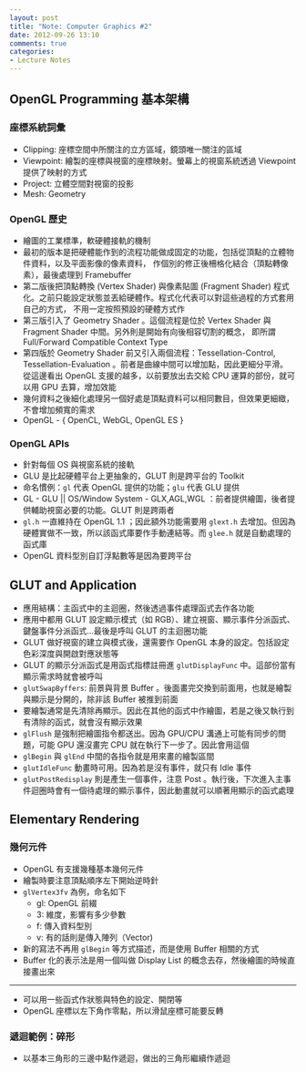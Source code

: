 ```yaml
---
layout: post
title: "Note: Computer Graphics #2"
date: 2012-09-26 13:10
comments: true
categories: 
- Lecture Notes
---
```


## OpenGL Programming 基本架構

### 座標系統詞彙

* Clipping: 座標空間中所關注的立方區域，鏡頭唯一關注的區域
* Viewpoint: 繪製的座標與視窗的座標映射。螢幕上的視窗系統透過 Viewpoint 提供了映射的方式
* Project: 立體空間對視窗的投影
* Mesh: Geometry

### OpenGL 歷史

* 繪圖的工業標準，軟硬體接軌的機制
* 最初的版本是把硬體能作到的流程功能做成固定的功能，包括從頂點的立體物件資料，以及平面影像的像素資料，
作個別的修正後柵格化結合（頂點轉像素），最後處理到 Framebuffer 
* 第二版後把頂點轉換 (Vertex Shader) 與像素貼圖 (Fragment Shader) 程式化。之前只能設定狀態並丟給硬體作。程式化代表可以對這些過程的方式套用自己的方式，
不用一定按照預設的硬體方式作
* 第三版引入了 Geometry Shader 。這個流程是位於 Vertex Shader 與 Fragment Shader 中間。另外則是開始有向後相容切割的概念，
即所謂 Full/Forward Compatible Context Type
* 第四版於 Geometry Shader 前又引入兩個流程：Tessellation-Control, Tessellation-Evaluation 。前者是曲線中間可以增加點，因此更細分平滑。
從這邊看出 OpenGL 支援的越多，以前要放出去交給 CPU 運算的部份，就可以用 GPU 去算，增加效能
* 幾何資料之後細化處理另一個好處是頂點資料可以相同數目，但效果更細緻，不會增加頻寬的需求
* OpenGL - { OpenCL, WebGL, OpenGL ES }  

### OpenGL APIs

* 針對每個 OS 與視窗系統的接軌
* GLU 是比起硬體平台上更抽象的，GLUT 則是跨平台的 Toolkit
* 命名慣例：`gl` 代表 OpenGL 提供的功能；`glu` 代表 GLU 提供 
* GL - GLU || OS/Window System - GLX,AGL,WGL ：前者提供繪圖，後者提供輔助視窗必要的功能。GLUT 則是跨兩者
* `gl.h` 一直維持在 OpenGL 1.1 ；因此額外功能需要用 `glext.h` 去增加。但因為硬體實做不一致，所以該函式庫要作手動連結等。而 `glee.h` 就是自動處理的函式庫
* OpenGL 資料型別自訂浮點數等是因為要跨平台

## GLUT and Application 

* 應用結構：主函式中的主迴圈，然後透過事件處理函式去作各功能 
* 應用中都用 GLUT 設定顯示模式（如 RGB）、建立視窗、顯示事件分派函式、鍵盤事件分派函式...最後是呼叫 GLUT 的主迴圈功能
* GLUT 做好視窗的建立與模式後，還需要作 OpenGL 本身的設定。包括設定色彩深度與開啟對應狀態等
* GLUT 的顯示分派函式是用函式指標註冊進 `glutDisplayFunc` 中。這部份當有顯示需求時就會被呼叫
* `glutSwapByffers`: 前景與背景 Buffer 。後面畫完交換到前面用，也就是繪製與顯示是分開的，除非該 Buffer 被推到前面
* 要繪製通常是先清除再顯示。因此在其他的函式中作繪圖，若是之後又執行到有清除的函式，就會沒有顯示效果
* `glFlush`  是強制把繪圖指令都送出。因為 GPU/CPU 溝通上可能有同步的問題，可能 GPU 還沒畫完 CPU 就在執行下一步了。因此會用這個 
* `glBegin` 與 `glEnd` 中間的各指令就是用來畫的繪製區間
* `glutIdleFunc` 動畫時可用。因為若是沒有事件，就只有 Idle 事件
* `glutPostRedisplay` 則是產生一個事件，注意 Post 。執行後，下次進入主事件迴圈時會有一個待處理的顯示事件，因此動畫就可以順著用顯示的函式處理

## Elementary Rendering

### 幾何元件

* OpenGL 有支援幾種基本幾何元件
* 繪製時要注意頂點順序左下開始逆時針
* `glVertex3fv` 為例，命名如下
  * gl: OpenGL 前綴
  * 3: 維度，影響有多少參數
  * f: 傳入資料型別
  * v: 有的話則是傳入陣列（Vector)
* 新的寫法不再用 `glBegin` 等方式描述，而是使用 Buffer 相關的方式
* Buffer 化的表示法是用一個叫做 Display List 的概念去存，然後繪圖的時候直接畫出來

---
* 可以用一些函式作狀態與特色的設定、開閉等 
* OpenGL 座標以左下角作零點，所以滑鼠座標可能要反轉 

### 遞迴範例：碎形

* 以基本三角形的三邊中點作遞迴，做出的三角形繼續作遞迴

